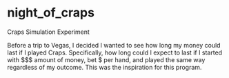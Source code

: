 night_of_craps
==============

Craps Simulation Experiment

Before a trip to Vegas, I decided I wanted to see how long my money could last if I played Craps.
Specifically, how long could I expect to last if I started with $$$ amount of money, bet $ per hand, and played the same way regardless of my outcome.
This was the inspiration for this program.
